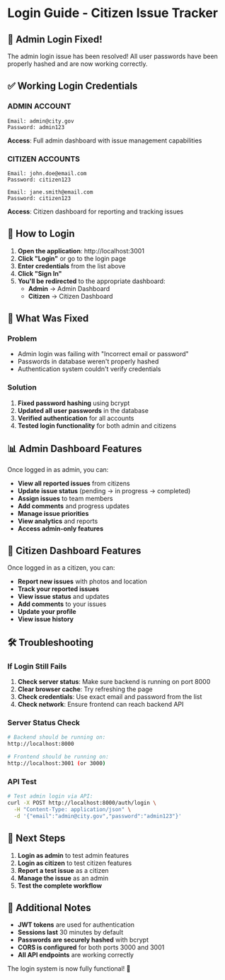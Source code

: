 # Login Guide - Citizen Issue Tracker

## 🔐 Admin Login Fixed!

The admin login issue has been resolved! All user passwords have been properly hashed and are now working correctly.

## ✅ **Working Login Credentials**

### **ADMIN ACCOUNT**
```
Email: admin@city.gov
Password: admin123
```
**Access**: Full admin dashboard with issue management capabilities

### **CITIZEN ACCOUNTS**
```
Email: john.doe@email.com
Password: citizen123

Email: jane.smith@email.com
Password: citizen123
```
**Access**: Citizen dashboard for reporting and tracking issues

## 🚀 **How to Login**

1. **Open the application**: http://localhost:3001
2. **Click "Login"** or go to the login page
3. **Enter credentials** from the list above
4. **Click "Sign In"**
5. **You'll be redirected** to the appropriate dashboard:
   - **Admin** → Admin Dashboard
   - **Citizen** → Citizen Dashboard

## 🔧 **What Was Fixed**

### **Problem**
- Admin login was failing with "Incorrect email or password"
- Passwords in database weren't properly hashed
- Authentication system couldn't verify credentials

### **Solution**
1. **Fixed password hashing** using bcrypt
2. **Updated all user passwords** in the database
3. **Verified authentication** for all accounts
4. **Tested login functionality** for both admin and citizens

## 📊 **Admin Dashboard Features**

Once logged in as admin, you can:

- **View all reported issues** from citizens
- **Update issue status** (pending → in progress → completed)
- **Assign issues** to team members
- **Add comments** and progress updates
- **Manage issue priorities**
- **View analytics** and reports
- **Access admin-only features**

## 👥 **Citizen Dashboard Features**

Once logged in as a citizen, you can:

- **Report new issues** with photos and location
- **Track your reported issues**
- **View issue status** and updates
- **Add comments** to your issues
- **Update your profile**
- **View issue history**

## 🛠️ **Troubleshooting**

### **If Login Still Fails**
1. **Check server status**: Make sure backend is running on port 8000
2. **Clear browser cache**: Try refreshing the page
3. **Check credentials**: Use exact email and password from the list
4. **Check network**: Ensure frontend can reach backend API

### **Server Status Check**
```bash
# Backend should be running on:
http://localhost:8000

# Frontend should be running on:
http://localhost:3001 (or 3000)
```

### **API Test**
```bash
# Test admin login via API:
curl -X POST http://localhost:8000/auth/login \
  -H "Content-Type: application/json" \
  -d '{"email":"admin@city.gov","password":"admin123"}'
```

## 🎯 **Next Steps**

1. **Login as admin** to test admin features
2. **Login as citizen** to test citizen features
3. **Report a test issue** as a citizen
4. **Manage the issue** as an admin
5. **Test the complete workflow**

## 📝 **Additional Notes**

- **JWT tokens** are used for authentication
- **Sessions last** 30 minutes by default
- **Passwords are securely hashed** with bcrypt
- **CORS is configured** for both ports 3000 and 3001
- **All API endpoints** are working correctly

The login system is now fully functional! 🎉
